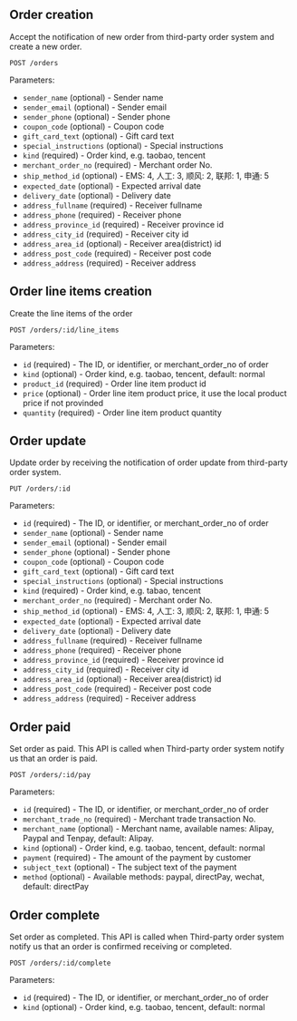 ## Order creation

Accept the notification of new order from third-party order system and create a new order.

```
POST /orders
```

Parameters:

+ `sender_name` (optional)          - Sender name
+ `sender_email` (optional)         - Sender email
+ `sender_phone` (optional)         - Sender phone
+ `coupon_code` (optional)          - Coupon code
+ `gift_card_text` (optional)       - Gift card text
+ `special_instructions` (optional) - Special instructions
+ `kind` (required)                 - Order kind, e.g. taobao, tencent
+ `merchant_order_no` (required)    - Merchant order No.
+ `ship_method_id` (optional)       - EMS: 4, 人工: 3, 顺风: 2, 联邦: 1, 申通: 5
+ `expected_date` (optional)        - Expected arrival date
+ `delivery_date` (optional)        - Delivery date
+ `address_fullname` (required)     - Receiver fullname
+ `address_phone` (required)        - Receiver phone
+ `address_province_id` (required)  - Receiver province id
+ `address_city_id` (required)      - Receiver city id
+ `address_area_id` (optional)      - Receiver area(district) id
+ `address_post_code` (required)    - Receiver post code
+ `address_address` (required)      - Receiver address



## Order line items creation

Create the line items of the order

```
POST /orders/:id/line_items
```

Parameters:

+ `id` (required)                   - The ID, or identifier, or merchant_order_no of order
+ `kind` (optional)                 - Order kind, e.g. taobao, tencent, default: normal
+ `product_id` (required)           - Order line item product id
+ `price` (optional)                - Order line item product price, it use the local product price if not provinded
+ `quantity` (required)             - Order line item product quantity



## Order update

Update order by receiving the notification of order update from third-party order system.

```
PUT /orders/:id
```

Parameters:

+ `id` (required)                   - The ID, or identifier, or merchant_order_no of order
+ `sender_name` (optional)          - Sender name
+ `sender_email` (optional)         - Sender email
+ `sender_phone` (optional)         - Sender phone
+ `coupon_code` (optional)          - Coupon code
+ `gift_card_text` (optional)       - Gift card text
+ `special_instructions` (optional) - Special instructions
+ `kind` (required)                 - Order kind, e.g. tabao, tencent
+ `merchant_order_no` (required)    - Merchant order No.
+ `ship_method_id` (optional)       - EMS: 4, 人工: 3, 顺风: 2, 联邦: 1, 申通: 5
+ `expected_date` (optional)        - Expected arrival date
+ `delivery_date` (optional)        - Delivery date
+ `address_fullname` (required)     - Receiver fullname
+ `address_phone` (required)        - Receiver phone
+ `address_province_id` (required)  - Receiver province id
+ `address_city_id` (required)      - Receiver city id
+ `address_area_id` (optional)      - Receiver area(district) id
+ `address_post_code` (required)    - Receiver post code
+ `address_address` (required)      - Receiver address



## Order paid

Set order as paid. This API is called when Third-party order system notify us that an order is paid.

```
POST /orders/:id/pay
```

Parameters:

+ `id` (required)                   - The ID, or identifier, or merchant_order_no of order
+ `merchant_trade_no` (required)    - Merchant trade transaction No.
+ `merchant_name` (optional)        - Merchant name, available names: Alipay, Paypal and Tenpay, default: Alipay.
+ `kind` (optional)                 - Order kind, e.g. taobao, tencent, default: normal
+ `payment` (required)              - The amount of the payment by customer
+ `subject_text` (optional)         - The subject text of the payment
+ `method` (optional)               - Available methods: paypal, directPay, wechat, default: directPay

## Order complete

Set order as completed. This API is called when Third-party order system notify us that an order is confirmed receiving or completed.

```
POST /orders/:id/complete
```

Parameters:

+ `id` (required)                   - The ID, or identifier, or merchant_order_no of order
+ `kind` (optional)                 - Order kind, e.g. taobao, tencent, default: normal
